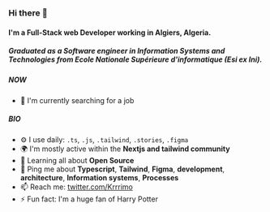 ### Hi there 👋

#### I'm a Full-Stack web Developer working in Algiers, Algeria. 
##### Graduated as a Software engineer in Information Systems and Technologies from Ecole Nationale Supérieure d'informatique (Esi ex Ini).

##### NOW

- 🏢 I'm currently searching for a job

##### BIO

- ⚙️ I use daily: `.ts`, `.js`, `.tailwind`, `.stories`, `.figma`
- 🌍 I'm mostly active within the **Nextjs and tailwind community**
- 🌱 Learning all about **Open Source**
- 💬 Ping me about **Typescript**, **Tailwind**, **Figma**, **development**, **architecture**, **Information systems**, **Processes**
- 📫 Reach me: [twitter.com/Krrrimo](https://twitter.com/Krrrimo)
- ⚡️ Fun fact: I'm a huge fan of Harry Potter
